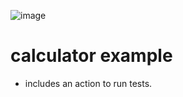 ![image](https://github.com/nkay/fh-campus02-swe-2022/workflows/JavaCI/badge.svg)


# calculator example

 - includes an action to run tests.
